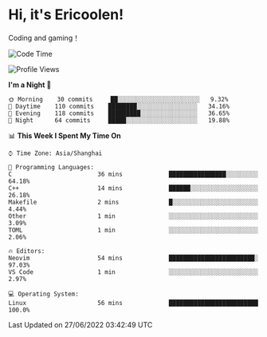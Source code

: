 # Hi, it's Ericoolen!
Coding and gaming！

<!--START_SECTION:waka-->
![Code Time](http://img.shields.io/badge/Code%20Time-319%20hrs%2048%20mins-blue)

![Profile Views](http://img.shields.io/badge/Profile%20Views-0-blue)

**I'm a Night 🦉** 

```text
🌞 Morning    30 commits     ██░░░░░░░░░░░░░░░░░░░░░░░   9.32% 
🌆 Daytime    110 commits    ████████░░░░░░░░░░░░░░░░░   34.16% 
🌃 Evening    118 commits    █████████░░░░░░░░░░░░░░░░   36.65% 
🌙 Night      64 commits     █████░░░░░░░░░░░░░░░░░░░░   19.88%

```


📊 **This Week I Spent My Time On** 

```text
⌚︎ Time Zone: Asia/Shanghai

💬 Programming Languages: 
C                        36 mins             ████████████████░░░░░░░░░   64.18% 
C++                      14 mins             ██████░░░░░░░░░░░░░░░░░░░   26.18% 
Makefile                 2 mins              █░░░░░░░░░░░░░░░░░░░░░░░░   4.44% 
Other                    1 min               ░░░░░░░░░░░░░░░░░░░░░░░░░   3.09% 
TOML                     1 min               ░░░░░░░░░░░░░░░░░░░░░░░░░   2.06%

🔥 Editors: 
Neovim                   54 mins             ████████████████████████░   97.03% 
VS Code                  1 min               ░░░░░░░░░░░░░░░░░░░░░░░░░   2.97%

💻 Operating System: 
Linux                    56 mins             █████████████████████████   100.0%

```


 Last Updated on 27/06/2022 03:42:49 UTC
<!--END_SECTION:waka-->

